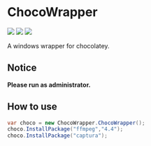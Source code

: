 # ChocoWrapper

[![](https://img.shields.io/github/license/li-zhixin/ChocoWrapper.svg?style=flat-square)](https://github.com/li-zhixin/ChocoWrapper/blob/main/LICENSE)
[![](https://img.shields.io/github/commit-activity/y/li-zhixin/ChocoWrapper.svg?style=flat-square)](https://github.com/li-zhixin/ChocoWrapper/commits/master)
[![](https://img.shields.io/github/issues/li-zhixin/ChocoWrapper.svg?style=flat-square)](https://github.com/li-zhixin/ChocoWrapper/issues)

A windows wrapper for chocolatey.

## Notice

**Please run as administrator.**

## How to use
```c#
var choco = new ChocoWrapper.ChocoWrapper();
choco.InstallPackage("ffmpeg","4.4");
choco.InstallPackage("captura");
```

